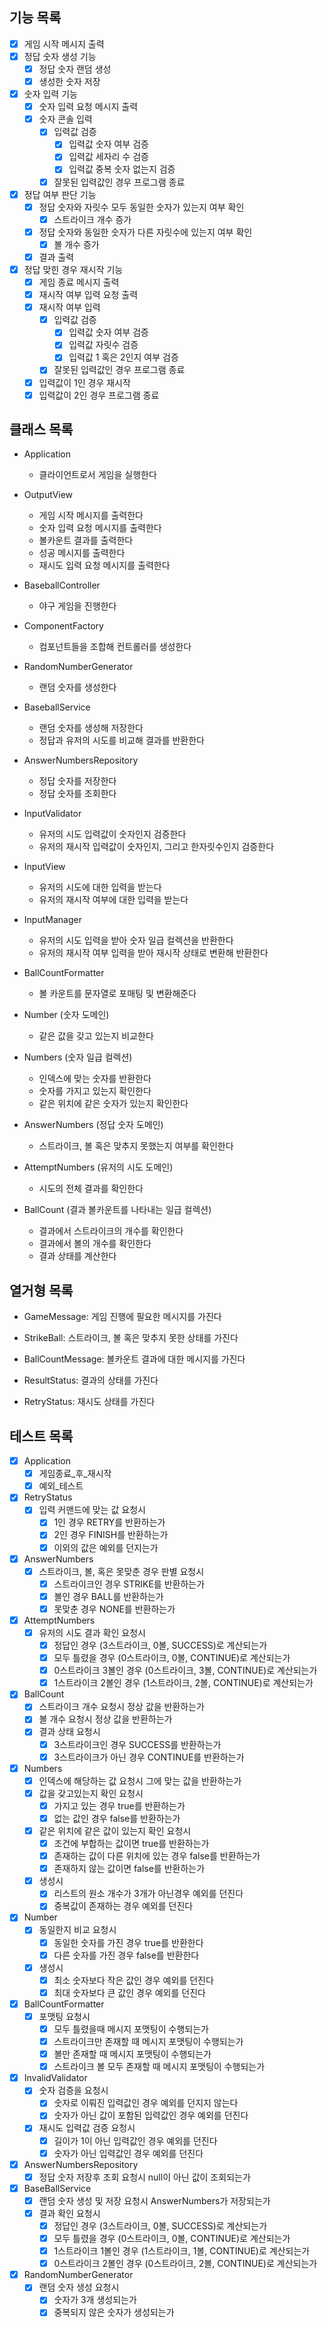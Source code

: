 ## 기능 목록

- [x] 게임 시작 메시지 출력
- [x] 정답 숫자 생성 기능
    - [x] 정답 숫자 랜덤 생성
    - [x] 생성한 숫자 저장
- [x] 숫자 입력 기능
    - [x] 숫자 입력 요청 메시지 출력
    - [x] 숫자 콘솔 입력
        - [x] 입력값 검증
            - [x] 입력값 숫자 여부 검증
            - [x] 입력값 세자리 수 검증
            - [x] 입력값 중복 숫자 없는지 검증
        - [x] 잘못된 입력값인 경우 프로그램 종료
- [x] 정답 여부 판단 기능
    - [x] 정답 숫자와 자릿수 모두 동일한 숫자가 있는지 여부 확인
        - [x] 스트라이크 개수 증가
    - [x] 정답 숫자와 동일한 숫자가 다른 자릿수에 있는지 여부 확인
        - [x] 볼 개수 증가
    - [x] 결과 출력
- [x] 정답 맞힌 경우 재시작 기능
    - [x] 게임 종료 메시지 출력
    - [x] 재시작 여부 입력 요청 출력
    - [x] 재시작 여부 입력
        - [x] 입력값 검증
            - [x] 입력값 숫자 여부 검증
            - [x] 입력값 자릿수 검증
            - [x] 입력값 1 혹은 2인지 여부 검증
        - [x] 잘못된 입력값인 경우 프로그램 종료
    - [x] 입력값이 1인 경우 재시작
    - [x] 입력값이 2인 경우 프로그램 종료

## 클래스 목록

- Application
    - 클라이언트로서 게임을 실행한다

- OutputView
    - 게임 시작 메시지를 출력한다
    - 숫자 입력 요청 메시지를 출력한다
    - 볼카운트 결과를 출력한다
    - 성공 메시지를 출력한다
    - 재시도 입력 요청 메시지를 출력한다

- BaseballController
    - 야구 게임을 진행한다

- ComponentFactory
    - 컴포넌트들을 조합해 컨트롤러를 생성한다

- RandomNumberGenerator
    - 랜덤 숫자를 생성한다

- BaseballService
    - 랜덤 숫자를 생성해 저장한다
    - 정답과 유저의 시도를 비교해 결과를 반환한다

- AnswerNumbersRepository
    - 정답 숫자를 저장한다
    - 정답 숫자를 조회한다

- InputValidator
    - 유저의 시도 입력값이 숫자인지 검증한다
    - 유저의 재시작 입력값이 숫자인지, 그리고 한자릿수인지 검증한다

- InputView
    - 유저의 시도에 대한 입력을 받는다
    - 유저의 재시작 여부에 대한 입력을 받는다

- InputManager
    - 유저의 시도 입력을 받아 숫자 일급 컬렉션을 반환한다
    - 유저의 재시작 여부 입력을 받아 재시작 상태로 변환해 반환한다

- BallCountFormatter
    - 볼 카운트를 문자열로 포매팅 및 변환해준다

- Number (숫자 도메인)
    - 같은 값을 갖고 있는지 비교한다

- Numbers (숫자 일급 컬렉션)
    - 인덱스에 맞는 숫자를 반환한다
    - 숫자를 가지고 있는지 확인한다
    - 같은 위치에 같은 숫자가 있는지 확인한다

- AnswerNumbers (정답 숫자 도메인)
    - 스트라이크, 볼 혹은 맞추지 못했는지 여부를 확인한다

- AttemptNumbers (유저의 시도 도메인)
    - 시도의 전체 결과를 확인한다

- BallCount (결과 볼카운트를 나타내는 일급 컬렉션)
    - 결과에서 스트라이크의 개수를 확인한다
    - 결과에서 볼의 개수를 확인한다
    - 결과 상태를 계산한다

## 열거형 목록

- GameMessage: 게임 진행에 필요한 메시지를 가진다

- StrikeBall: 스트라이크, 볼 혹은 맞추지 못한 상태를 가진다

- BallCountMessage: 볼카운트 결과에 대한 메시지를 가진다

- ResultStatus: 결과의 상태를 가진다

- RetryStatus: 재시도 상태를 가진다

## 테스트 목록

- [x] Application
    - [x] 게임종료_후_재시작
    - [x] 예외_테스트
- [x] RetryStatus
    - [x] 입력 커맨드에 맞는 값 요청시
        - [x] 1인 경우 RETRY를 반환하는가
        - [x] 2인 경우 FINISH를 반환하는가
        - [x] 이외의 값은 예외를 던지는가
- [x] AnswerNumbers
    - [x] 스트라이크, 볼, 혹은 못맞춘 경우 판별 요청시
        - [x] 스트라이크인 경우 STRIKE를 반환하는가
        - [x] 볼인 경우 BALL를 반환하는가
        - [x] 못맞춘 경우 NONE를 반환하는가
- [x] AttemptNumbers
    - [x] 유저의 시도 결과 확인 요청시
        - [x] 정답인 경우 (3스트라이크, 0볼, SUCCESS)로 계산되는가
        - [x] 모두 틀렸을 경우 (0스트라이크, 0볼, CONTINUE)로 계산되는가
        - [x] 0스트라이크 3볼인 경우 (0스트라이크, 3볼, CONTINUE)로 계산되는가
        - [x] 1스트라이크 2볼인 경우 (1스트라이크, 2볼, CONTINUE)로 계산되는가
- [x] BallCount
    - [x] 스트라이크 개수 요청시 정상 값을 반환하는가
    - [x] 볼 개수 요청시 정상 값을 반환하는가
    - [x] 결과 상태 요청시
        - [x] 3스트라이크인 경우 SUCCESS를 반환하는가
        - [x] 3스트라이크가 아닌 경우 CONTINUE를 반환하는가
- [x] Numbers
    - [x] 인덱스에 해당하는 값 요청시 그에 맞는 값을 반환하는가
    - [x] 값을 갖고있는지 확인 요청시
        - [x] 가지고 있는 경우 true를 반환하는가
        - [x] 없는 값인 경우 false를 반환하는가
    - [x] 같은 위치에 같은 값이 있는지 확인 요청시
        - [x] 조건에 부합하는 값이면 true를 반환하는가
        - [x] 존재하는 값이 다른 위치에 있는 경우 false를 반환하는가
        - [x] 존재하지 않는 값이면 false를 반환하는가
    - [x] 생성시
        - [x] 리스트의 원소 개수가 3개가 아닌경우 예외를 던진다
        - [x] 중복값이 존재하는 경우 예외를 던진다
- [x] Number
    - [x] 동일한지 비교 요청시
        - [x] 동일한 숫자를 가진 경우 true를 반환한다
        - [x] 다른 숫자를 가진 경우 false를 반환한다
    - [x] 생성시
        - [x] 최소 숫자보다 작은 값인 경우 예외를 던진다
        - [x] 최대 숫자보다 큰 값인 경우 예외를 던진다
- [x] BallCountFormatter
    - [x] 포맷팅 요청시
        - [x] 모두 틀렸을때 메시지 포맷팅이 수행되는가
        - [x] 스트라이크만 존재할 때 메시지 포맷팅이 수행되는가
        - [x] 볼만 존재할 때 메시지 포맷팅이 수행되는가
        - [x] 스트라이크 볼 모두 존재할 때 메시지 포맷팅이 수행되는가
- [x] InvalidValidator
    - [x] 숫자 검증을 요청시
        - [x] 숫자로 이뤄진 입력값인 경우 예외를 던지지 않는다
        - [x] 숫자가 아닌 값이 포함된 입력값인 경우 예외를 던진다
    - [x] 재시도 입력값 검증 요청시
        - [x] 길이가 1이 아닌 입력값인 경우 예외를 던진다
        - [x] 숫자가 아닌 입력값인 경우 예외를 던진다
- [x] AnswerNumbersRepository
    - [x] 정답 숫자 저장후 조회 요청시 null이 아닌 값이 조회되는가
- [x] BaseBallService
    - [x] 랜덤 숫자 생성 및 저장 요청시 AnswerNumbers가 저장되는가
    - [x] 결과 확인 요청시
        - [x] 정답인 경우 (3스트라이크, 0볼, SUCCESS)로 계산되는가
        - [x] 모두 틀렸을 경우 (0스트라이크, 0볼, CONTINUE)로 계산되는가
        - [x] 1스트라이크 1볼인 경우 (1스트라이크, 1볼, CONTINUE)로 계산되는가
        - [x] 0스트라이크 2볼인 경우 (0스트라이크, 2볼, CONTINUE)로 계산되는가
- [x] RandomNumberGenerator
    - [x] 랜덤 숫자 생성 요청시
        - [x] 숫자가 3개 생성되는가
        - [x] 중복되지 않은 숫자가 생성되는가
